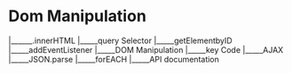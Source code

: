# Dom Manipulation

|______.innerHTML
|_____query Selector
|_____getElementbyID
|_____addEventListener
|_____DOM Manipulation
|_____key Code
|_____AJAX
|_____JSON.parse
|_____forEACH
|_____API documentation
